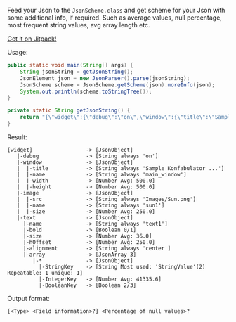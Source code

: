 Feed your Json to the `JsonScheme.class` and get scheme for your Json with some additional info, if required.
Such as average values, null percentage, most frequent string values, avg array length etc.

[Get it on Jitpack!](https://jitpack.io/#maklas/JsonScheme)

Usage:
```java
public static void main(String[] args) {
	String jsonString = getJsonString();
	JsonElement json = new JsonParser().parse(jsonString);
	JsonScheme scheme = JsonScheme.getScheme(json).moreInfo(json);
	System.out.println(scheme.toStringTree());
}

private static String getJsonString() {
	return "{\"widget\":{\"debug\":\"on\",\"window\":{\"title\":\"Sample Konfabulator Widget\",\"name\":\"main_window\",\"width\":500,\"height\":500},\"image\":{\"src\":\"Images/Sun.png\",\"name\":\"sun1\",\"size\":250},\"text\":{\"name\":\"text1\",\"bold\":false,\"size\":36,\"hOffset\":250,\"alignment\":\"center\",\"array\":[{\"StringKey\":\"StringValue\",\"IntegerKey\":123456.9,\"BooleanKey\":false},{\"StringKey\":\"StringValue\",\"IntegerKey\":300,\"BooleanKey\":true},{\"StringKey\":\"OtherStringValue\",\"IntegerKey\":250,\"BooleanKey\":true}]}}}";
}
```

Result:
```
[widget]                 -> [JsonObject] 
   |-debug               -> [String always 'on'] 
   |-window              -> [JsonObject] 
   |  |-title            -> [String always 'Sample Konfabulator ...'] 
   |  |-name             -> [String always 'main_window'] 
   |  |-width            -> [Number Avg: 500.0] 
   |  |-height           -> [Number Avg: 500.0] 
   |-image               -> [JsonObject] 
   |  |-src              -> [String always 'Images/Sun.png'] 
   |  |-name             -> [String always 'sun1'] 
   |  |-size             -> [Number Avg: 250.0] 
   |-text                -> [JsonObject] 
     |-name              -> [String always 'text1'] 
     |-bold              -> [Boolean 0/1] 
     |-size              -> [Number Avg: 36.0] 
     |-hOffset           -> [Number Avg: 250.0] 
     |-alignment         -> [String always 'center'] 
     |-array             -> [JsonArray 3] 
        |-*              -> [JsonObject] 
          |-StringKey    -> [String Most used: 'StringValue'(2) Repeatable: 1 unique: 1] 
          |-IntegerKey   -> [Number Avg: 41335.6] 
          |-BooleanKey   -> [Boolean 2/3] 
```

Output format:

`[<Type> <Field information>?] <Percentage of null values>?`